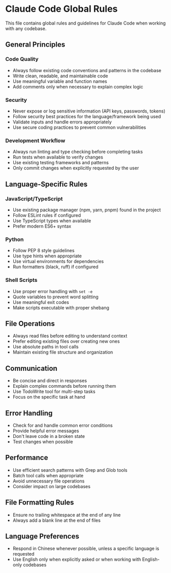 # Claude Code Global Rules

This file contains global rules and guidelines for Claude Code when working with any codebase.

## General Principles

### Code Quality
- Always follow existing code conventions and patterns in the codebase
- Write clean, readable, and maintainable code
- Use meaningful variable and function names
- Add comments only when necessary to explain complex logic

### Security
- Never expose or log sensitive information (API keys, passwords, tokens)
- Follow security best practices for the language/framework being used
- Validate inputs and handle errors appropriately
- Use secure coding practices to prevent common vulnerabilities

### Development Workflow
- Always run linting and type checking before completing tasks
- Run tests when available to verify changes
- Use existing testing frameworks and patterns
- Only commit changes when explicitly requested by the user

## Language-Specific Rules

### JavaScript/TypeScript
- Use existing package manager (npm, yarn, pnpm) found in the project
- Follow ESLint rules if configured
- Use TypeScript types when available
- Prefer modern ES6+ syntax

### Python
- Follow PEP 8 style guidelines
- Use type hints when appropriate
- Use virtual environments for dependencies
- Run formatters (black, ruff) if configured

### Shell Scripts
- Use proper error handling with `set -e`
- Quote variables to prevent word splitting
- Use meaningful exit codes
- Make scripts executable with proper shebang

## File Operations
- Always read files before editing to understand context
- Prefer editing existing files over creating new ones
- Use absolute paths in tool calls
- Maintain existing file structure and organization

## Communication
- Be concise and direct in responses
- Explain complex commands before running them
- Use TodoWrite tool for multi-step tasks
- Focus on the specific task at hand

## Error Handling
- Check for and handle common error conditions
- Provide helpful error messages
- Don't leave code in a broken state
- Test changes when possible

## Performance
- Use efficient search patterns with Grep and Glob tools
- Batch tool calls when appropriate
- Avoid unnecessary file operations
- Consider impact on large codebases

## File Formatting Rules
- Ensure no trailing whitespace at the end of any line
- Always add a blank line at the end of files

## Language Preferences
- Respond in Chinese whenever possible, unless a specific language is requested
- Use English only when explicitly asked or when working with English-only codebases
